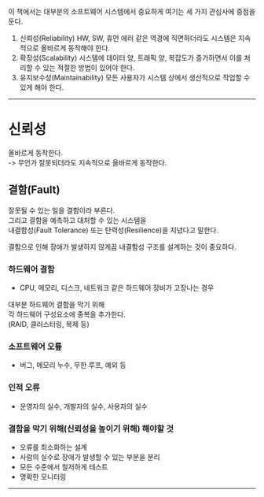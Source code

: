 이 책에서는 대부분의 소프트웨어 시스템에서 중요하게 여기는 세 가지 관심사에 중점을 둔다.

1. 신뢰성(Reliability)
   HW, SW, 휴먼 에러 같은 역경에 직면하더라도 시스템은 지속적으로 올바르게 동작해야 한다.
2. 확장성(Scalability)
   시스템에 데이터 양, 트래픽 양, 복잡도가 증가하면서 이를 처리할 수 있는 적절한 방법이 있어야 한다.
3. 유지보수성(Maintainability)
   모든 사용자가 시스템 상에서 생산적으로 작업할 수 있게 해야 한다.

---

# 신뢰성

올바르게 동작한다.  
-> 무언가 잘못되더라도 지속적으로 올바르게 동작한다.

## 결함(Fault)

잘못될 수 있는 일을 결함이라 부른다.  
그리고 결함을 예측하고 대처할 수 있는 시스템을  
내결함성(Fault Tolerance) 또는 탄력성(Resilience)을 지녔다고 말한다.

결함으로 인해 장애가 발생하지 않게끔 내결함성 구조를 설계하는 것이 중요하다.

### 하드웨어 결함

- CPU, 메모리, 디스크, 네트워크 같은 하드웨어 장비가 고장나는 경우

대부분 하드웨어 결함을 막기 위해  
각 하드웨어 구성요소에 중복을 추가한다.  
(RAID, 클러스터링, 복제 등)

### 소프트웨어 오륲

- 버그, 메모리 누수, 무한 루프, 예외 등

### 인적 오류

- 운영자의 실수, 개발자의 실수, 사용자의 실수

### 결함을 막기 위해(신뢰성을 높이기 위해) 해야할 것

- 오류를 최소화하는 설계
- 사람의 실수로 장애가 발생할 수 있는 부분을 분리
- 모든 수준에서 철저하게 테스트
- 명확한 모니터링

---

